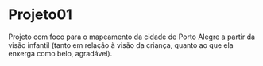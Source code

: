 # Projeto01
 Projeto com foco para o mapeamento da cidade de Porto Alegre a partir da visão infantil (tanto em relação à visão da criança, quanto ao que ela enxerga como belo, agradável). 
